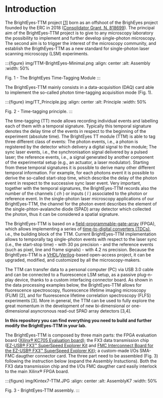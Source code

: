 # Introduction

The BrightEyes-TTM project [\[1\]](https://doi.org/10.1101/2021.10.11.463950) born as an offshoot of the BrighEyes project founded by the ERC in 2018 ([Consolidator Grant, N. 818699](https://vicidominilab.github.io/brighteyes/)). The principal aim of the BrightEyes-TTM project is to give to any microscopy laboratory the possibility to implement and further develop single-photon microscopy. The second aim is to trigger the interest of the microscopy community, and establish the BrigthEyes-TTM as a new standard for single-photon laser scanning microscopy (LSM) experiments.

:::{figure} img/TTM-BrightEyes-Minimal.png
:align: center
:alt: Assembly
:width: 50%

Fig. 1 - The BrightEyes Time-Tagging Module
:::

The BrightEyes-TTM mainly consists in a data-acquisition (DAQ) card able to implement the so-called photon time-tagging acquisition mode (Fig. 1).

:::{figure} img/TT_Principle.jpg
:align: center
:alt: Principle
:width: 50%

Fig. 2 - Time-tagging principle.
:::

The time-tagging (TT) mode allows recording individual events and labelling each of them with a temporal signature. Typically this temporal signature denotes the delay time of the events in respect to the beginning of the experiment (absolute time). The BrightEyes TT module (TTM) is able to tag three different class of events: The photon events, i.e., a photon is registered by the detector which delivery a digital signal to the module; The sync laser events, i.e., the synchronisation signal delivered by a pulsed laser; the reference events, i.e., a signal generated by another component of the experimental setup (e.g., an actuator, a laser modulator). Starting from these temporal signatures it is possible to derive many other different temporal information. For example, for each photons event it is possible to derive the so-called start-stop time, which describe the delay of the photon event in respect to the successive sync laser event. Very important, together with the temporal signatures, the BrightEyes-TTM records also the number of the channels ( *ch* ) or inputs ( *l* ) associated to the photon or reference event. In the single-photon laser microscopy applications of our BrightEyes-TTM, the channel for the photon event describes the element of the single-phton-avalanche diode (SPAD) array detector which collected the photon, thus it can be considered a spatial signature.

The BrightEyes-TTM is based on a [field-programmable-gate-array](https://en.wikipedia.org/wiki/Field-programmable_gate_array) (FPGA), which allows implementing a series of [time-to-digital converters (TDCs)](https://en.wikipedia.org/wiki/Time-to-digital_converter), i.e., the building block of the TTM. Current BrightEyes-TTM implementation allows to temporally tag single-photon events with respect to the laser sync (i.e., the start-stop time) - with 30 ps precision - and the reference events (such as pixel, line and frame signals) - with 4.2 ns precision. Because the BrightEyes-TTM is a [VHDL](https://en.wikipedia.org/wiki/VHDL)/[Verilog](https://en.wikipedia.org/wiki/Verilog)-based open-access project, it can be upgraded, modified, and customized by all the microscopy-makers.

The TTM can transfer data to a personal computer (PC) via USB 3.0 cable and can be connected to a fluorescence LSM setup, as a passive plug-n-play device, thanks to a custom interfacing connector board. As shown in the data processing examples below, the BrightEyes-TTM allows for fluorescence spectroscopy, fluorescence lifetime imaging microscopy (FLIM) \[2\], and for fluorescence lifetime correlation spectroscopy (FLFS) experiments \[3\]. More in general, the TTM can be used to fully explore the great momentum in the development of new bi-dimensional or one-dimensional asyncronous read-out SPAD array detectors \[3,4\].

**In this repository you can find everything you need to build and further modify the BrightEyes-TTM in your lab.**

The BrightEyes-TTM is composed by three main parts: the FPGA evaluation board ([Xilinx® KC705 Evaluation board](https://www.xilinx.com/products/boards-and-kits/ek-k7-kc705-g.html)); the FX3 data transmission chip ([EZ-USB® FX3™ SuperSpeed Explorer Kit](https://www.cypress.com/documentation/development-kitsboards/cyusb3kit-003-ez-usb-fx3-superspeed-explorer-kit) and [FMC Interconnect Board for the EZ-USB® FX3™ SuperSpeed Explorer Kit](https://www.cypress.com/documentation/development-kitsboards/cyusb3acc-005-fmc-interconnect-board-ez-usb-fx3-superspeed)); a custom-made I/Os SMA-FMC daugther connector card. The three part need to be assembled (Fig. 3) following the instruction below (expand the Assembly Instuctions). Both the FX3 data transmission chip and the I/Os FMC daugther card easily interlock to the main Xilinx® FPGA board.

:::{figure} img/Kintex7-TTM.JPG
:align: center
:alt: AssemblyK7
:width: 50%

Fig. 3 - BrightEyes-TTM assembly.
:::
